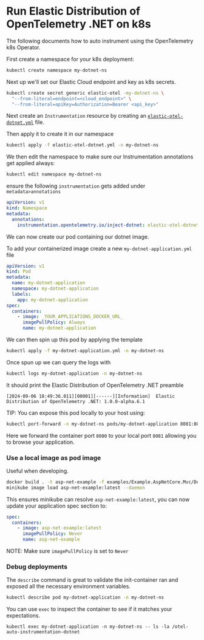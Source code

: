 # Run Elastic Distribution of OpenTelemetry .NET on k8s

The following documents how to auto instrument using the OpenTelemetry k8s Operator.

First create a namespace for your k8s deployment:

```bash
kubectl create namespace my-dotnet-ns
```

Next up we'll set our Elastic Cloud endpoint and key as k8s secrets.

```bash
kubectl create secret generic elastic-otel -my-dotnet-ns \
  "--from-literal=endpoint=<cloud_endpoint>" \
  "--from-literal=apiKey=Authorization=Bearer <api_key>"
```

Next create an `Instrumentation` resource by creating an [`elastic-otel-dotnet.yml`](elastic-otel-dotnet.yml) file.

Then apply it to create it in our namespace

```bash
kubectl apply -f elastic-otel-dotnet.yml -n my-dotnet-ns
```

We then edit the namespace to make sure our Instrumentation annotations get applied always:

```bash
kubectl edit namespace my-dotnet-ns
```
ensure the following `instrumentation` gets added under `metadata>annotations`

```yml
apiVersion: v1
kind: Namespace
metadata:
  annotations:
    instrumentation.opentelemetry.io/inject-dotnet: elastic-otel-dotnet
```

We can now create our pod containing our dotnet image.

To add your containerized image create a new `my-dotnet-application.yml` file

```yml
apiVersion: v1
kind: Pod
metadata:
  name: my-dotnet-application
  namespace: my-dotnet-application
  labels:
    app: my-dotnet-application
spec:
  containers:
    - image: _YOUR_APPLICATIONS_DOCKER_URL_
      imagePullPolicy: Always
      name: my-dotnet-application
```

We can then spin up this pod by applying the template

```bash
kubectl apply -f my-dotnet-application.yml -n my-dotnet-ns
```

Once spun up we can query the logs with 

```bash
kubectl logs my-dotnet-application -n my-dotnet-ns
```

It should print the Elastic Distribution of OpenTelemetry .NET preamble 

```log
[2024-09-06 18:49:36.011][00001][------][Information]  Elastic Distribution of OpenTelemetry .NET: 1.0.0-alpha.6.1
```

TIP: You can expose this pod locally to your host using:

```bash
kubectl port-forward -n my-dotnet-ns pods/my-dotnet-application 8081:8080
```

Here we forward the container port `8080` to your local port `8081` allowing you to browse your application.




### Use a local image as pod image

Useful when developing.

```bash
docker build . -t asp-net-example -f examples/Example.AspNetCore.Mvc/Dockerfile
minikube image load asp-net-example:latest --daemon
```

This ensures minikube can resolve `asp-net-example:latest`, you can now update your 
application spec section to:

```yml
spec:
  containers:
    - image: asp-net-example:latest
      imagePullPolicy: Never
      name: asp-net-example
```

NOTE: Make sure `imagePullPolicy` is set to `Never`


### Debug deployments 

The `describe` command is great to validate the init-container ran and exposed
all the necessary environment variables.

```bash
kubectl describe pod my-dotnet-application -n my-dotnet-ns
```

You can use `exec` to inspect the container to see if it matches your expectations.
```log
kubectl exec my-dotnet-application -n my-dotnet-ns -- ls -la /otel-auto-instrumentation-dotnet
```



